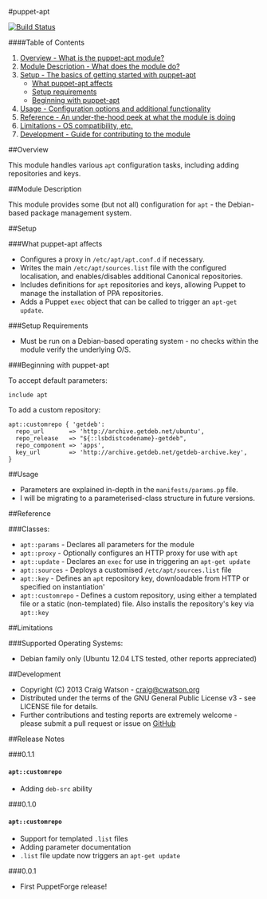 #puppet-apt

[![Build Status](https://secure.travis-ci.org/craigwatson/puppet-apt.png?branch=master)](http://travis-ci.org/craigwatson/puppet-apt)

####Table of Contents

1. [Overview - What is the puppet-apt module?](#overview)
2. [Module Description - What does the module do?](#module-description)
3. [Setup - The basics of getting started with puppet-apt](#setup)
    * [What puppet-apt affects](#what-puppet-apt-affects)
    * [Setup requirements](#setup-requirements)
    * [Beginning with puppet-apt](#beginning-with-registry)
4. [Usage - Configuration options and additional functionality](#usage)
5. [Reference - An under-the-hood peek at what the module is doing](#reference)
5. [Limitations - OS compatibility, etc.](#limitations)
6. [Development - Guide for contributing to the module](#development)

##Overview

This module handles various `apt` configuration tasks, including adding repositories and keys.

##Module Description

This module provides some (but not all) configuration for `apt` - the Debian-based package management system. 

##Setup

###What puppet-apt affects

* Configures a proxy in `/etc/apt/apt.conf.d` if necessary.
* Writes the main `/etc/apt/sources.list` file with the configured localisation, and enables/disables additional Canonical repositories.
* Includes definitions for `apt` repositories and keys, allowing Puppet to manage the installation of PPA repositories.
* Adds a Puppet `exec` object that can be called to trigger an `apt-get update`.

###Setup Requirements

* Must be run on a Debian-based operating system - no checks within the module verify the underlying O/S.

###Beginning with puppet-apt

To accept default parameters:

    include apt

To add a custom repository:

    apt::customrepo { 'getdeb':
      repo_url       => 'http://archive.getdeb.net/ubuntu',
      repo_release   => "${::lsbdistcodename}-getdeb",
      repo_component => 'apps',
      key_url        => 'http://archive.getdeb.net/getdeb-archive.key',
    }

##Usage

* Parameters are explained in-depth in the `manifests/params.pp` file.
* I will be migrating to a parameterised-class structure in future versions.

##Reference

###Classes:
* `apt::params` - Declares all parameters for the module
* `apt::proxy` - Optionally configures an HTTP proxy for use with `apt`
* `apt::update` - Declares an `exec` for use in triggering an `apt-get update`
* `apt::sources` - Deploys a customised `/etc/apt/sources.list` file
* `apt::key` - Defines an `apt` repository key, downloadable from HTTP or specified on instantiation'
* `apt::customrepo` - Defines a custom repository, using either a templated file or a static (non-templated) file. Also installs the repository's key via `apt::key`

##Limitations

###Supported Operating Systems:
* Debian family only (Ubuntu 12.04 LTS tested, other reports appreciated)

##Development

* Copyright (C) 2013 Craig Watson - <craig@cwatson.org>
* Distributed under the terms of the GNU General Public License v3 - see LICENSE file for details.
* Further contributions and testing reports are extremely welcome - please submit a pull request or issue on [GitHub](https://github.com/craigwatson/puppet-apt)

##Release Notes

###0.1.1

#### `apt::customrepo`
* Adding `deb-src` ability

###0.1.0

#### `apt::customrepo`
* Support for templated `.list` files
* Adding parameter documentation
* `.list` file update now triggers an `apt-get update` 

###0.0.1
* First PuppetForge release!
